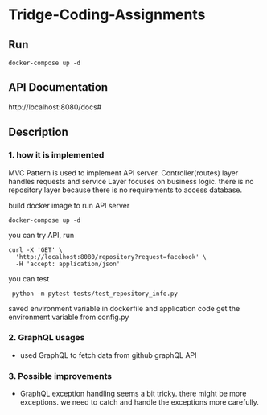 # Tridge-Coding-Assignments

## Run
```shell
docker-compose up -d
```

## API Documentation
http://localhost:8080/docs#

## Description
### 1. how it is implemented
MVC Pattern is used to implement API server.
Controller(routes) layer handles requests and service Layer focuses on business logic.
there is no repository layer because there is no requirements to access database.

build docker image to run API server 

```shell
docker-compose up -d
```
you can try API, run
```shell
curl -X 'GET' \
  'http://localhost:8080/repository?request=facebook' \
  -H 'accept: application/json'
```

you can test 
```shell
 python -m pytest tests/test_repository_info.py 
```

saved environment variable in dockerfile and application code get the environment variable from config.py 

### 2. GraphQL usages
  - used GraphQL to fetch data from github graphQL API
### 3. Possible improvements
  - GraphQL exception handling seems a bit tricky. there might be more exceptions. we need to catch and handle the exceptions more carefully.
